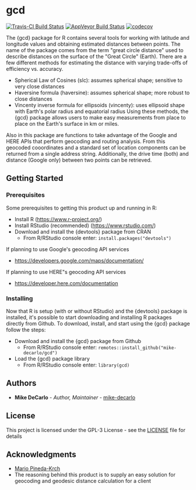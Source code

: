# gcd
[![Travis-CI Build Status](https://travis-ci.org/mike-decarlo/gcd.svg?branch=master)](https://travis-ci.org/mike-decarlo/gcd) [![AppVeyor Build Status](https://ci.appveyor.com/api/projects/status/github/mike-decarlo/gcd?branch=master&svg=true)](https://ci.appveyor.com/project/mike-decarlo/gcd) [![codecov](https://codecov.io/gh/mike-decarlo/gcd/branch/master/graph/badge.svg)](https://codecov.io/gh/mike-decarlo/gcd)

The {gcd} package for R contains several tools for working with latitude and longitude values and obtaining estimated distances between points. The name of the package comes from the term "great circle distance" used to describe distances on the surface of the "Great Circle" (Earth). There are a few different methods for estimating the distance with varying trade-offs of efficiency vs. accuracy.
- Spherical Law of Cosines (slc): assumes spherical shape; sensitive to very close distances
- Haversine formula (haversine): assumes spherical shape; more robust to close distances
- Vincenty inverse formula for ellipsoids (vincenty): uses ellipsoid shape with Earth's polar radius and equatorial radius
Using these methods, the {gcd} package allows users to make easy measurements from place to place on the Earth's surface in km or miles.

Also in this package are functions to take advantage of the Google and HERE APIs that perform geocoding and routing analysis. From this geocoded cooordinates and a standard set of location components can be returned from a single address string. Additionally, the drive time (both) and distance (Google only) between two points can be retrieved.

## Getting Started


### Prerequisites

Some prerequisites to getting this product up and running in R:
- Install R (https://www.r-project.org/)
- Install RStudio (recommended) (https://www.rstudio.com/)
- Download and install the {devtools} package from CRAN
  - From R/RStudio console enter: <code>install.packages("devtools")</code>

If planning to use Google's geocoding API services
- https://developers.google.com/maps/documentation/

If planning to use HERE"s geocoding API services
- https://developer.here.com/documentation

### Installing

Now that R is setup (with or without RStudio) and the {devtools} package is installed, it's possible to start downloading and installing R packages directly from Github. To download, install, and start using the {gcd} package follow the steps:
- Download and install the {gcd} package from Github
  - From R/RStudio console enter: <code>remotes::install_github("mike-decarlo/gcd")</code>
- Load the {gcd} package library
  - From R/RStudio console enter: <code>library(gcd)</code>

## Authors

* **Mike DeCarlo** - *Author, Maintainer* - [mike-decarlo](https://github.com/mike-decarlo)

## License

This project is licensed under the GPL-3 License - see the [LICENSE](LICENSE) file for details

## Acknowledgments

* [Mario Pineda-Krch](http://pineda-krch.com/)
* The reasoning behind this product is to supply an easy solution for geocoding and geodesic distance calculation for a client
